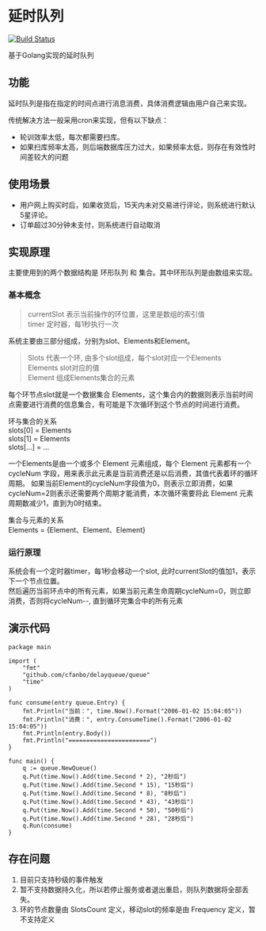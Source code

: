 # 延时队列

 [![Build Status](https://travis-ci.com/cfanbo/delayqueue.svg?branch=master)](https://travis-ci.com/cfanbo/delayqueue)
 


基于Golang实现的延时队列

## 功能
延时队列是指在指定的时间点进行消息消费，具体消费逻辑由用户自己来实现。

传统解决方法一般采用cron来实现，但有以下缺点：
- 轮训效率太低，每次都需要扫库。
- 如果扫库频率太高，则后端数据库压力过大，如果频率太低，则存在有效性时间差较大的问题


## 使用场景
* 用户网上购买时后，如果收货后，15天内未对交易进行评论，则系统进行默认5星评论。  
* 订单超过30分钟未支付，则系统进行自动取消  
  

## 实现原理
主要使用到的两个数据结构是 环形队列 和 集合。其中环形队列是由数组来实现。

### 基本概念
> currentSlot 表示当前操作的环位置，这里是数组的索引值  
> timer 定时器，每1秒执行一次  

系统主要由三部分组成，分别为slot、Elements和Element。  
> Slots 代表一个环, 由多个slot组成，每个slot对应一个Elements     
> Elements slot对应的值  
> Element 组成Elements集合的元素   

每个环节点slot就是一个数据集合 Elements，这个集合内的数据则表示当前时间点需要进行消费的信息集合，有可能是下次循环到这个节点的时间进行消费。  

环与集合的关系  
slots[0] = Elements  
slots[1] = Elements  
slots[...] = ...  

一个Elements是由一个或多个 Element 元素组成，每个 Element 元素都有一个 cycleNum 字段，用来表示此元素是当前消费还是以后消费，其值代表着环的循环周期。
如果当前Element的cycleNum字段值为0，则表示立即消费，如果cycleNum=2则表示还需要两个周期才能消费，本次循环需要将此 Element 元素周期数减少1，直到为0时结束。

集合与元素的关系  
Elements = {Element、Element、Element}

### 运行原理
系统会有一个定时器timer，每1秒会移动一个slot, 此时currentSlot的值加1，表示下一个节点位置。   
然后遍历当前环点中的所有元素，如果当前元素生命周期cycleNum=0，则立即消费，否则将cycleNum--, 直到循环完集合中的所有元素

## 演示代码


    package main

    import (
        "fmt"
        "github.com/cfanbo/delayqueue/queue"
        "time"
    )

    func consume(entry queue.Entry) {
        fmt.Println("当前：", time.Now().Format("2006-01-02 15:04:05"))
        fmt.Println("消费：", entry.ConsumeTime().Format("2006-01-02 15:04:05"))
        fmt.Println(entry.Body())
        fmt.Println("=======================")
    }

    func main() {
        q := queue.NewQueue()
        q.Put(time.Now().Add(time.Second * 2), "2秒后")
        q.Put(time.Now().Add(time.Second * 15), "15秒后")
        q.Put(time.Now().Add(time.Second * 8), "8秒后")
        q.Put(time.Now().Add(time.Second * 43), "43秒后")
        q.Put(time.Now().Add(time.Second * 50), "50秒后")
        q.Put(time.Now().Add(time.Second * 28), "28秒后")
        q.Run(consume)
    }


## 存在问题
1. 目前只支持秒级的事件触发
2. 暂不支持数据持久化，所以若停止服务或者退出重启，则队列数据将全部丢失。 
3. 环的节点数量由 SlotsCount 定义，移动slot的频率是由 Frequency 定义，暂不支持定义   
